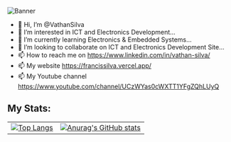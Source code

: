 ![Banner](https://media.licdn.com/dms/image/D5616AQHL3odx-FtvSQ/profile-displaybackgroundimage-shrink_350_1400/0/1715419805770?e=1722470400&v=beta&t=gjG-bK6q4zlNfGWozrbDb7nfT4Gm9CO12zHQBFDgMMg)

- 👋 Hi, I’m @VathanSilva
- 👀 I’m interested in ICT and Electronics Development...
- 🌱 I’m currently learning Electronics & Embedded Systems...
- 💞️ I’m looking to collaborate on ICT and Electronics Development Site...
- 📫 How to reach me on https://www.linkedin.com/in/vathan-silva/
- 📫 My website https://francissilva.vercel.app/
- 📫 My Youtube channel https://www.youtube.com/channel/UCzWYas0cWXTT1YFgZQhLUyQ



## My Stats:

<table style="justify-content: center;">
  <tr>
    <td><a href="https://github.com/vathansilva/github-readme-stats">
      <img src="https://github-readme-stats.vercel.app/api/top-langs/?username=vathansilva&layout=donut" alt="Top Langs" />
    </a></td>
    <td><a href="https://github.com/vathansilva/github-readme-stats">
      <img src="https://github-readme-stats.vercel.app/api?username=vathansilva&show_icons=true&theme=ambient_gradient" alt="Anurag's GitHub stats" />
    </a></td>
  </tr>
</table>


<!---
VathanSilva/VathanSilva is a ✨ special ✨ repository because its `README.md` (this file) appears on your GitHub profile.
You can click the Preview link to take a look at your changes.
--->
